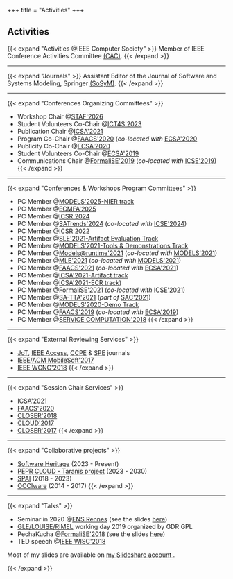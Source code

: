 +++
title = "Activities"
+++

## Activities

{{< expand "Activities @IEEE Computer Society" >}}
Member of IEEE Conference Activities Committee [(CAC)](https://www.computer.org/volunteering/boards-and-committees/technical-activities).
{{< /expand >}}

---

{{< expand "Journals" >}}
Assistant Editor of the Journal of Software and Systems Modeling, Springer [(SoSyM)](https://sosym.org/).
{{< /expand >}}

---
    							
{{< expand "Conferences Organizing Committees" >}}
- Workshop Chair @[STAF'2026](https://conf.researchr.org/home/staf-2026)
- Student Volunteers Co-Chair @[ICT4S'2023](https://conf.researchr.org/home/ict4s-2023)
- Publication Chair @[ICSA'2021](https://icsa-conferences.org/2021/organization/)
- Program Co-Chair @[FAACS'2020](https://faacs-workshop.github.io/2020/) (*co-located with* [ECSA'2020](https://ecsa2020.disim.univaq.it)
- Publicity Co-Chair @[ECSA'2020](https://ecsa2020.disim.univaq.it)
- Student Volunteers Co-Chair @[ECSA'2019](https://ecsa2019.univ-lille.fr/home)
- Communications Chair @[FormaliSE'2019](https://2019.icse-conferences.org/track/Formalise-2019-papers) (*co-located with* [ICSE'2019](https://conf.researchr.org/home/icse-2019))
{{< /expand >}}

---

{{< expand "Conferences & Workshops Program Committees" >}}
- PC Member @[MODELS'2025-NIER track](https://conf.researchr.org/track/models-2025/models-2025-nier)
- PC Member @[ECMFA'2025](https://conf.researchr.org/home/staf-2025/ecmfa-2025)
- PC Member @[ICSR'2024](https://cyprusconferences.org/icsr2024/)
- PC Member @[SATrends'2024](https://conf.researchr.org/home/icse-2024/satrends-2024) (*co-located with* [ICSE'2024](https://conf.researchr.org/home/icse-2024))
- PC Member @[ICSR'2022](https://icsr2022.wp.imt.fr/)
- PC Member @[SLE'2021-Artifact Evaluation Track](https://conf.researchr.org/committee/sle-2021/sle-2021-papers-artifact-evaluation-committee)
- PC Member @[MODELS'2021-Tools & Demonstrations Track](https://conf.researchr.org/track/models-2021/models-2021-tools-and-demonstrations)
- PC Member @[Models@runtime'2021](https://mrt21.bitbucket.io/) (*co-located with* [MODELS'2021](https://conf.researchr.org/home/models-2021))
- PC Member @[MLE'2021](https://mleworkshop.github.io/) (*co-located with* [MODELS'2021](https://conf.researchr.org/home/models-2021))
- PC Member @[FAACS'2021](https://faacs-workshop.github.io/2021/) (*co-located with* [ECSA'2021](https://conf.researchr.org/home/ecsa-2021))
- PC Member @[ICSA'2021-Artifact track](https://icsa-conferences.org/2021/call-for-papers/artifact-evaluation-track/)
- PC Member @[ICSA'2021-ECR track](https://icsa-conferences.org/2021/call-for-papers/early-career-forum/))
- PC Member @[FormaliSE'2021](https://www.formalise.org/) (*co-located with* [ICSE'2021](https://conf.researchr.org/home/icse-2021))
- PC Member @[SA-TTA'2021](https://dinamico2.unibg.it/sa-tta/2021/) (*part of* [SAC'2021](https://www.sigapp.org/sac/sac2021/))
- PC Member @[MODELS'2020-Demo Track](https://conf.researchr.org/track/models-2020/models-2020-tools---demonstrations)
- PC Member @[FAACS'2019](http://faacs.di.unimi.it/) (*co-located with* [ECSA'2019](https://ecsa2019.univ-lille.fr/home))
- PC Member @[SERVICE COMPUTATION'2018](https://www.iaria.org/conferences2018/SERVICECOMPUTATION18.html)
{{< /expand >}}

---

{{< expand "External Reviewing Services" >}}

- [JoT](http://www.jot.fm), [IEEE Access](https://ieeeaccess.ieee.org), [CCPE](https://www.wiley.com/en-us/Concurrency+and+Computation%3A+Practice+and+Experience-p-9780JNRL00556) & [SPE](https://onlinelibrary.wiley.com/journal/1097024x) journals
- [IEEE/ACM MobileSoft'2017](https://mobilesoftconf.org/2017/")
- [IEEE WCNC'2018](http://wcnc2018.ieee-wcnc.org/)
{{< /expand >}}

---

{{< expand "Session Chair Services" >}}
- [ICSA'2021](https://icsa-conferences.org/2021/)
- [FAACS'2020](https://faacs-workshop.github.io/2020/)
- [CLOSER'2018](http://closer.scitevents.org/?y=2018)
- [CLOUD'2017](http://www.guide2research.com/conference/cloud-2017)
- [CLOSER'2017](http://closer.scitevents.org/?y=2017)
{{< /expand >}}

---

{{< expand "Collaborative projects" >}}
- [Software Heritage](https://www.softwareheritage.org/) (2023 - Present)
- [PEPR CLOUD - Taranis project](https://taranis-cloud.fr/en/partners/) (2023 - 2030)
- [SPAI](https://team.inria.fr/spai/presentation/) (2018 - 2023)
- [OCCIware](https://www.occiware.org/bin/view/Main/) (2014 - 2017)
{{< /expand >}}

---

{{< expand "Talks" >}}
- Seminar in 2020 @[ENS Rennes](http://www.ens-rennes.fr/actualites/seminaire-2-mercredi-30-09-2020-par-stephanie-challita-automated-reverse-engineering-of-a-cloud-api-294396.kjsp?RH=1412169140861) (see the slides [here](http://www.ens-rennes.fr/medias/fichier/seminaire-30-09-2020-stephanie-challita_1601553362988-pdf))
- [GLE/LOUISE/RIMEL](http://www.lgi2p.mines-ales.fr/~urtado/Groupe_RIMEL/Journee_RIMEL_2019/RIMEL2019_Programme.html) working day 2019 organized by GDR GPL
- PechaKucha @[FormaliSE'2018](https://www.icse2018.org/track/Formalise-2018-papers) (see the slides [here](https://www.slideshare.net/StephanieCHALLITA/pechakucha-formalise2018))
- TED speech @[IEEE WISC'2018](http://conferences.computer.org/services/2018/wisc/)
								
Most of my slides are available on [my Slideshare account <i class="fab fa-slideshare"></i>](https://www.slideshare.net/StephanieCHALLITA).</p>
{{< /expand >}}